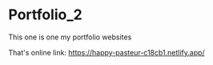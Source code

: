 # Portfolio_2
This one is one my portfolio websites

That's online link:
https://happy-pasteur-c18cb1.netlify.app/
